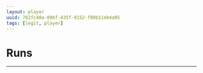 ```yaml
---
layout: player
uuid: 762fc40a-096f-435f-9152-f89b11eb4a95
tags: [legit, player]
---
```


# Runs
---
